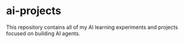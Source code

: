 # ai-projects
This repository contains all of my AI learning experiments and projects focused on building AI agents.